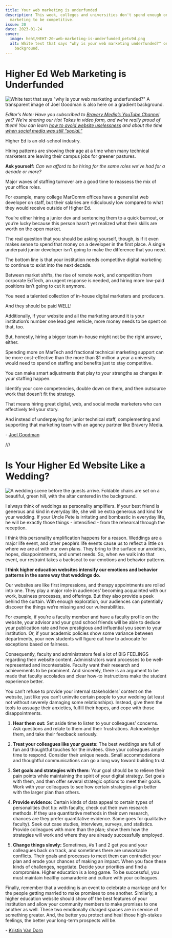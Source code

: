 ```yaml
---
title: Your web marketing is underfunded
description: This week, colleges and universities don't spend enough on
  marketing to be competitive.
issue: 20
date: 2023-01-24
cover:
  image: heht/HEHT-20-web-marketing-is-underfunded_petu9d.png
  alt: White text that says "why is your web marketing underfunded?" on a gradient
    background.
---
```


Higher Ed Web Marketing is Underfunded
======================================

![White text that says "why is your web marketing underfunded?" A transparent image of Joel Goodman is also here on a gradient background.](https://buttondown-attachments.s3.us-west-2.amazonaws.com/images/bdb7b328-c257-421c-93e6-00f963e21306.jpg)

_Editor’s Note: Have you subscribed to_ [_Bravery Media’s YouTube Channel_](https://youtube.com/@BraveryMedia) _yet? We’re sharing our Hot Takes in video form, and we’re really proud of them! You can learn_ [_how to avoid website uselessness_](https://www.youtube.com/watch?v=YtdB_Z0CX8w) _and about the time_ [_when social media was still “social.”_](https://www.youtube.com/watch?v=H7C8PQWzOTA)

Higher Ed is an old-school industry.

Hiring patterns are showing their age at a time when many technical marketers are leaving their campus jobs for greener pastures.

**Ask yourself:** _Can we afford to be hiring for the same roles we’ve had for a decade or more?_

Major waves of staffing turnover are a good time to reassess the mix of your office roles.

For example, many college MarComm offices have a generalist web developer on staff, but their salaries are ridiculously low compared to what they would receive outside of Higher Ed.

You’re either hiring a junior dev and sentencing them to a quick burnout, or you’re lucky because this person hasn’t yet realized what their skills are worth on the open market.

The real question that you should be asking yourself, though, is if it even makes sense to spend that money on a developer in the first place. A single underpaid junior developer isn't going to make the difference that you need.

The bottom line is that your institution needs competitive digital marketing to continue to exist into the next decade.

Between market shifts, the rise of remote work, and competition from corporate EdTech, an urgent response is needed, and hiring more low-paid positions isn’t going to cut it anymore.

You need a talented collection of in-house digital marketers and producers.

And they should be paid WELL!

Additionally, if your website and all the marketing around it is your institution’s number one lead gen vehicle, more money needs to be spent on that, too.

But, honestly, hiring a bigger team in-house might not be the right answer, either.

Spending more on MarTech and fractional technical marketing support can be more cost-effective than the more than $1 million a year a university would need to spend on staffing and benefits just to stay competitive.

You can make smart adjustments that play to your strengths as changes in your staffing happen.

Identify your core competencies, double down on them, and then outsource work that doesn’t fit the strategy.

That means hiring great digital, web, and social media marketers who can effectively tell your story.

And instead of underpaying for junior technical staff, complementing and supporting that marketing team with an agency partner like Bravery Media.

\- [Joel Goodman](https://mastodon.social/@joelgoodman)

///

Is Your Higher Ed Website Like a Wedding?
==========================================

![A wedding scene before the guests arrive. Foldable chairs are set on a beautiful, green hill, with the altar centered in the background.](https://buttondown-attachments.s3.us-west-2.amazonaws.com/images/55c7534e-2c62-42a0-97c3-a2e7067a0a08.jpg)

I always think of weddings as personality amplifiers. If your best friend is generous and kind in everyday life, she will be extra generous and kind for your wedding. If your Uncle Pete is irritating and bombastic in everyday life, he will be exactly those things - intensified - from the rehearsal through the reception.

I think this personality amplification happens for a reason. Weddings are a major life event, and other people’s life events cause us to reflect a little on where we are at with our own plans. They bring to the surface our anxieties, hopes, disappointments, and unmet needs. So, when we walk into that event, our restraint takes a backseat to our emotions and behavior patterns.

**I think higher education websites intensify our emotions and behavior patterns in the same way that weddings do.**

Our websites are like first impressions, and therapy appointments are rolled into one. They play a major role in audiences’ becoming acquainted with our work, business processes, and offerings. But they also provide a peek behind the curtain. With enough exploration, our audiences can potentially discover the things we’re missing and our vulnerabilities.

For example, if you’re a faculty member and have a faculty profile on the website, your advisor and your grad school friends will be able to deduce your publication rate and how prestigious and influential you seem to your institution. Or, if your academic policies show some variance between departments, your new students will figure out how to advocate for exceptions based on fairness.

Consequently, faculty and administrators feel a lot of BIG FEELINGS regarding their website content. Administrators want processes to be well-represented and incontestable. Faculty want their research and achievements to be prominent. And sincerely, there is an argument to be made that faculty accolades and clear how-to instructions make the student experience better.

You can’t refuse to provide your internal stakeholders’ content on the website, just like you can’t uninvite certain people to your wedding (at least not without severely damaging some relationships). Instead, give them the tools to assuage their anxieties, fulfill their hopes, and cope with those disappointments.

1. **Hear them out:** Set aside time to listen to your colleagues’ concerns. Ask questions and relate to them and their frustrations. Acknowledge them, and take their feedback seriously.

2. **Treat your colleagues like your guests:** The best weddings are full of fun and thoughtful touches for the invitees. Give your colleagues ample time to respond. Consider their unique needs. Small accommodations and thoughtful communications can go a long way toward building trust.

3. **Set goals and strategies with them:** Your goal should be to relieve their pain points while maintaining the spirit of your digital strategy. Set goals with them, and then offer several strategic options to meet their goals. Work with your colleagues to see how certain strategies align better with the larger plan than others.

4. **Provide evidence:** Certain kinds of data appeal to certain types of personalities (hot tip: with faculty, check out their own research methods. If they use quantitative methods in their own research, chances are they prefer quantitative evidence. Same goes for qualitative faculty). Seek out case studies, interviews, surveys, and statistics. Provide colleagues with more than the plan; show them how the strategies will work and where they are already successfully employed.

5. **Change things slowly:** Sometimes, #s 1 and 2 get you and your colleagues back on track, and sometimes there are unworkable conflicts. Their goals and processes to meet them can contradict your plan and erode your chances of making an impact. When you face these kinds of challenges, negotiate. Decide your priorities and find a compromise. Higher education is a long game. To be successful, you must maintain healthy camaraderie and culture with your colleagues.  

Finally, remember that a wedding is an event to celebrate a marriage and for the people getting married to make promises to one another. Similarly, a higher education website should show off the best features of your institution and allow your community members to make promises to one another as well. These two emotionally charged spaces are in service of something greater. And, the better you protect and heal those high-stakes feelings, the better your long-term prospects will be.  

\- [Kristin Van Dorn](https://twitter.com/yossariansghost)
